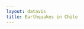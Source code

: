 ```yaml
---
layout: datavis
title: Earthquakes in Chile
---
```


<div id="map"></div>
<div id="d3layer" class="d3-vec"></div>

<script src="../js/d3.v2.js"></script>
<script src='http://api.tiles.mapbox.com/mapbox.js/v0.6.6/mapbox.js'></script>
<script type="text/javascript">

  var MS_BY_DAY = 24 * 60 * 60 * 1000,
      data = {};

  function epochDay(datetime) {
    var epochms = Date.parse(datetime);
    return (epochms - epochms % MS_BY_DAY) / MS_BY_DAY;
  }

  function addEarthquakeMetadata(featureCollection) {

    var pointFeatures = featureCollection.features,
        firstItem = pointFeatures[0],
        offsetDay = Math.abs(epochDay(firstItem.properties.datetime));

    pointFeatures.forEach(function(item) {
      var date = new Date(item.properties.datetime);
      item.properties["day"] = epochDay(item.properties.datetime) + offsetDay;
      item.properties["year"] = date.getFullYear();
    });
  }

  d3.json("../data/full.json", function(featureCollection) {
    
    // Visualization variables
    var div,
        svg,
        grp,
        txtYear,
        txtPlay;

    // Visualization setup
    div = d3.select("#d3layer"),
    svg = div.append("svg"),
    grp = svg.append("g");

    txtYear = svg.append("text")
      .text("1900")
      .attr("x",  30)
      .attr("y", 100)
      .attr("class", "year")
      .attr("font-size", "50"),
    txtPlay = svg.append("text")
      .text("PLAY ▶")
      .attr("x", 30)
      .attr("y", 130)
      .attr("class", "playout");

    addEarthquakeMetadata(featureCollection);
    
    var pointFeatures = featureCollection.features,
        numPoints = pointFeatures.length,
        totalDuration = 120 * 1000,
        lastDay = pointFeatures[numPoints - 1].properties.day,
        dayDuration = Math.floor(totalDuration / lastDay);

    function setup_svg(width, height) {
      svg.attr("width", width)
        .attr("height", height)
        .style("margin-left", "0px")
        .style("margin-top",  "0px");
    }

    function d3layer() {

      var layer = {},
        bounds,
        feature,
        collection,
        first = true;
        
      layer.parent = div.node();

      layer.project = function(x) {
        var point = layer.map.locationPoint({ lat: x[1], lon: x[0] });
        return [point.x, point.y];
      }

      layer.draw_earthquakes = function() {

        path = d3.geo.path()
            .projection(layer.project)
            .pointRadius(0);

        feature.attr("d", path);                   

        path = d3.geo.path()
          .projection(layer.project)
          .pointRadius(function(d) {
            return 1 + Math.floor(0.4 * Math.pow(2, d.properties.magnitude));
          });

        feature.transition()
          .delay(function(d) {
            return d.properties.day;
          })
          .duration(function(d) { 
            return Math.floor(100 * d.properties.magnitude);
          })
          .each("start", function() {
            txtYear.text(this.__data__.properties.year)
              .attr("font-size", "50");
            d3.select(this).attr("class", "eqpoint")
              .attr("fill-opacity", 0.2);
          })
          .each("end", function() {
            d3.select(this).attr("fill-opacity", 0.0);
          })
          .attr("d", path);
      }

      layer.draw = function() {

        if (first) {
          setup_svg(layer.map.dimensions.x, layer.map.dimensions.y);
          txtPlay.on("click", layer.draw_earthquakes)
            .on("mouseover", function() {
              txtPlay.attr("class", "playover");
            })
            .on("mouseout", function() {
              txtPlay.attr("class", "playout");
            });
          first = false;
        }

      };

      layer.data = function(x) {

          collection = x;
          bounds = d3.geo.bounds(collection);
          feature = grp.selectAll("path")
            .data(collection.features)
            .enter()
            .append("path")
            .attr("class", "eqpoint");
    
          return layer;
        };

        layer.extent = function() {
          return new MM.Extent(
            new MM.Location(bounds[0][1], bounds[0][0]),
            new MM.Location(bounds[1][1], bounds[1][0]));
        };

        return layer;
      };

    var map,
        earthquakeLayer;

    mapbox.load('pnavarrc.map-me21qrt6', function(o) {

      earthquakeLayer = d3layer().data(featureCollection);
      map = mapbox.map("map", o.layer, null, []);
      map.setExtent([
        {lat: -10.00, lon: -70.00},
        {lat: -60.00, lon: -100.00}
      ]);
      map.zoom(4);
      map.ui.attribution.add()
      .content('<a href="http://mapbox.com/about/maps">Terms &amp; Feedback</a>');
                
      map.addLayer(earthquakeLayer);
    });
  });
</script>




